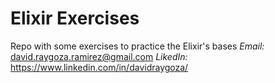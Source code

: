 # Elixir Exercises
Repo with some exercises to practice the Elixir's bases
*Email:* david.raygoza.ramirez@gmail.com
*LikedIn:* https://www.linkedin.com/in/davidraygoza/